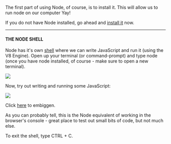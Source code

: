 
The first part of using Node, of course, is to install it. This will allow us to run node on our computer Yay!

  

If you do not have Node installed, go ahead and [install it](https://nodejs.org/en/download/) now.

----------

  

#### **THE NODE SHELL**

  

Node has it's own [shell](https://en.wikipedia.org/wiki/Shell_(computing)) where we can write JavaScript and run it (using the V8 Engine). Open up your terminal (or command-prompt) and type node (once you have node installed, of course - make sure to open a new terminal).

  

![](https://s3-us-west-2.amazonaws.com/learn-app/lesson-images/entering-node-env.PNG)

  

Now, try out writing and running some JavaScript:

  

![](https://s3-us-west-2.amazonaws.com/learn-app/lesson-images/coding-in-node-env.PNG)

Click [here](https://s3-us-west-2.amazonaws.com/learn-app/lesson-images/coding-in-node-env.PNG) to embiggen.

  

As you can probably tell, this is the Node equivalent of working in the browser's console - great place to test out small bits of code, but not much else.

  

To exit the shell, type CTRL + C.